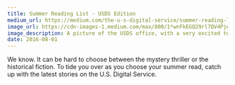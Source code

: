 ```yaml
---
title: Summer Reading List - USDS Edition
medium_url: https://medium.com/the-u-s-digital-service/summer-reading-list-usds-edition-abc94bb6cb8c#.mbzxp3huy
image_url: https://cdn-images-1.medium.com/max/800/1*wnFkEGQ29rl7QV4Pjed_lw.jpeg
image_description: A picture of the USDS office, with a very excited team member jumping in the air, shot by Steven Levy 
date: 2016-08-01
---
```


We know. It can be hard to choose between the mystery thriller or the historical fiction. To tide you over as you choose your summer read, catch up with the latest stories on the U.S. Digital Service.
